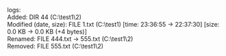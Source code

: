 
logs:  
Added: DIR 44 (C:\test1\2)  
Modified (date, size): FILE 1.txt (C:\test1) [time: 23:36:55 → 22:37:30] [size: 0.0 KB → 0.0 KB (+4 bytes)]  
Renamed: FILE 444.txt → 555.txt (C:\test1\2)  
Removed: FILE 555.txt (C:\test1\2)  
